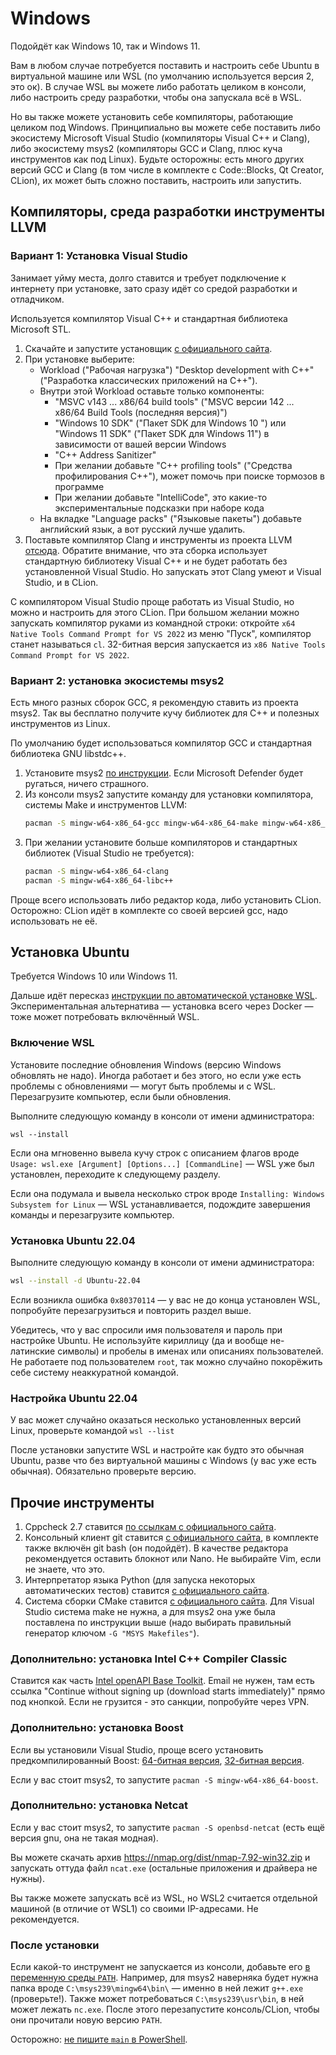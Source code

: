 # Windows
Подойдёт как Windows 10, так и Windows 11.

Вам в любом случае потребуется поставить и настроить себе Ubuntu в виртуальной машине или WSL (по умолчанию используется версия 2, это ок).
В случае WSL вы можете либо работать целиком в консоли, либо настроить среду разработки, чтобы она запускала всё в WSL.

Но вы также можете установить себе компиляторы, работающие целиком под Windows.
Принципиально вы можете себе поставить либо экосистему Microsoft Visual Studio (компиляторы Visual C++ и Clang), либо экосистему msys2 (компиляторы GCC и Clang, плюс куча инструментов как под Linux).
Будьте осторожны: есть много других версий GCC и Clang (в том числе в комплекте с Code::Blocks, Qt Creator, CLion), их может быть сложно поставить, настроить или запустить.

## Компиляторы, среда разработки инструменты LLVM
### Вариант 1: Установка Visual Studio
Занимает уйму места, долго ставится и требует подключение к интернету при установке, зато сразу идёт со средой разработки и отладчиком.

Используется компилятор Visual C++ и стандартная библиотека Microsoft STL.

1. Скачайте и запустите установщик [с официального сайта](https://visualstudio.microsoft.com/ru/thank-you-downloading-visual-studio/?sku=Community&channel=Release&version=VS2022&source=VSLandingPage&cid=2030&passive=false).
2. При установке выберите:
    * Workload ("Рабочая нагрузка") "Desktop development with C++" ("Разработка классических приложений на C++").
    * Внутри этой Workload оставьте только компоненты:
        * "MSVC v143 ... x86/64 build tools" ("MSVC версии 142 ... x86/64 Build Tools (последняя версия)")
        * "Windows 10 SDK" ("Пакет SDK для Windows 10 ") или "Windows 11 SDK" ("Пакет SDK для Windows 11") в зависимости от вашей версии Windows
        * "C++ Address Sanitizer"
        * При желании добавьте "C++ profiling tools" ("Средства профилирования C++"), может помочь при поиске тормозов в программе
        * При желании добавьте "IntelliCode", это какие-то экспериментальные подсказки при наборе кода
    * На вкладке "Language packs" ("Языковые пакеты") добавьте английский язык, а вот русский лучше удалить.
3. Поставьте компилятор Clang и инструменты из проекта LLVM [отсюда](https://github.com/llvm/llvm-project/releases/download/llvmorg-15.0.7/LLVM-15.0.7-win64.exe).
   Обратите внимание, что эта сборка использует стандартную библиотеку Visual C++ и не будет работать без установленной Visual Studio.
   Но запускать этот Clang умеют и Visual Studio, и в CLion.

С компилятором Visual Studio проще работать из Visual Studio, но можно и настроить для этого CLion.
При большом желании можно запускать компилятор руками из командной строки: откройте `x64 Native Tools Command Prompt for VS 2022` из меню "Пуск", компилятор станет называться `cl`.
32-битная версия запускается из `x86 Native Tools Command Prompt for VS 2022`.

### Вариант 2: установка экосистемы msys2
Есть много разных сборок GCC, я рекомендую ставить из проекта msys2. Так вы бесплатно получите кучу библиотек для C++ и полезных инструментов из Linux.

По умолчанию будет использоваться компилятор GCC и стандартная библиотека GNU libstdc++.

1. Установите msys2 [по инструкции](https://www.msys2.org/).
   Если Microsoft Defender будет ругаться, ничего страшного.
2. Из консоли msys2 запустите команду для установки компилятора, системы Make и инструментов LLVM:
   ```bash
   pacman -S mingw-w64-x86_64-gcc mingw-w64-x86_64-make mingw-w64-x86_64-clang mingw-w64-x86_64-clang-tools-extra
   ```
3. При желании установите больше компиляторов и стандартных библиотек (Visual Studio не требуется):
   ```bash
   pacman -S mingw-w64-x86_64-clang
   pacman -S mingw-w64-x86_64-libc++
   ```

Проще всего использовать либо редактор кода, либо установить CLion.
Осторожно: CLion идёт в комплекте со своей версией gcc, надо использовать не её.

## Установка Ubuntu
Требуется Windows 10 или Windows 11.

Дальше идёт пересказ [инструкции по автоматической установке WSL](https://learn.microsoft.com/ru-ru/windows/wsl/install).
Экспериментальная альтернатива — установка всего через Docker — тоже может потребовать включённый WSL.

### Включение WSL
Установите последние обновления Windows (версию Windows обновлять не надо).
Иногда работает и без этого, но если уже есть проблемы с обновлениями — могут быть проблемы и с WSL.
Перезагрузите компьютер, если были обновления.

Выполните следующую команду в консоли от имени администратора:
```
wsl --install
```

Если она мгновенно вывела кучу строк с описанием флагов вроде `Usage: wsl.exe [Argument] [Options...] [CommandLine]` — WSL уже был установлен, переходите к следующему разделу.

Если она подумала и вывела несколько строк вроде `Installing: Windows Subsystem for Linux` — WSL устанавливается, подождите завершения команды и перезагрузите компьютер.

### Установка Ubuntu 22.04
Выполните следующую команду в консоли от имени администратора:
```bash
wsl --install -d Ubuntu-22.04
```
Если возникла ошибка `0x80370114` — у вас не до конца установлен WSL, попробуйте перезагрузиться и повторить раздел выше.

Убедитесь, что у вас спросили имя пользователя и пароль при настройке Ubuntu.
Не используйте кириллицу (да и вообще не-латинские символы) и пробелы в именах или описаниях пользователей.
Не работаете под пользователем `root`, так можно случайно покорёжить себе систему неаккуратной командой.

### Настройка Ubuntu 22.04
У вас может случайно оказаться несколько установленных версий Linux, проверьте командой `wsl --list`

После установки запустите WSL и настройте как будто это обычная Ubuntu, разве что без виртуальной машины с Windows (у вас уже есть обычная).
Обязательно проверьте версию.

## Прочие инструменты
1. Cppcheck 2.7 ставится [по ссылкам с официального сайта](https://github.com/danmar/cppcheck/releases/download/2.7/cppcheck-2.7-x64-Setup.msi).
2. Консольный клиент git ставится [с официального сайта](https://git-scm.com/download/win), в комплекте также включён git bash (он подойдёт).
   В качестве редактора рекомендуется оставить блокнот или Nano. Не выбирайте Vim, если не знаете, что это.
3. Интерпретатор языка Python (для запуска некоторых автоматических тестов) ставится [с официального сайта](https://www.python.org/downloads/).
4. Система сборки CMake ставится [с официального сайта](https://cmake.org/download).
   Для Visual Studio система make не нужна, а для msys2 она уже была поставлена по инструкции выше (надо выбирать правильный генератор ключом `-G "MSYS Makefiles"`).

### Дополнительно: установка Intel C++ Compiler Classic
Ставится как часть [Intel openAPI Base Toolkit](https://www.intel.com/content/www/us/en/developer/tools/oneapi/base-toolkit-download.html?operatingsystem=window&distributions=offline&version=2023.2.0).
Email не нужен, там есть ссылка "Continue without signing up (download starts immediately)" прямо под кнопкой.
Если не грузится - это санкции, попробуйте через VPN.

### Дополнительно: установка Boost
Если вы установили Visual Studio, проще всего установить предкомпилированный Boost: [64-битная версия](https://sourceforge.net/projects/boost/files/boost-binaries/1.74.0/boost_1_74_0-msvc-14.2-64.exe/download),
[32-битная версия](https://sourceforge.net/projects/boost/files/boost-binaries/1.74.0/boost_1_74_0-msvc-14.2-32.exe/download).

Если у вас стоит msys2, то запустите `pacman -S mingw-w64-x86_64-boost`.

### Дополнительно: установка Netcat
Если у вас стоит msys2, то запустите `pacman -S openbsd-netcat` (есть ещё версия gnu, она не такая модная).

Вы можете скачать архив https://nmap.org/dist/nmap-7.92-win32.zip и запускать оттуда файл `ncat.exe` (остальные приложения и драйвера не нужны).

Вы также можете запускать всё из WSL, но WSL2 считается отдельной машиной (в отличие от WSL1) со своими IP-адресами.
Не рекомендуется.

### После установки
Если какой-то инструмент не запускается из консоли, добавьте его [в переменную среды `PATH`](https://nicothin.pro/page/windows-path).
Например, для msys2 наверняка будет нужна папка вроде `C:\msys239\mingw64\bin\` — именно в ней лежит `g++.exe` (проверьте!).
Также может потребоваться `C:\msys239\usr\bin`, в ней может лежать `nc.exe`.
После этого перезапустите консоль/CLion, чтобы они прочитали новую версию `PATH`.

Осторожно: [не пишите `main` в PowerShell](https://stackoverflow.com/questions/46460771/why-does-running-main-in-powershell-open-my-mouse-properties).
